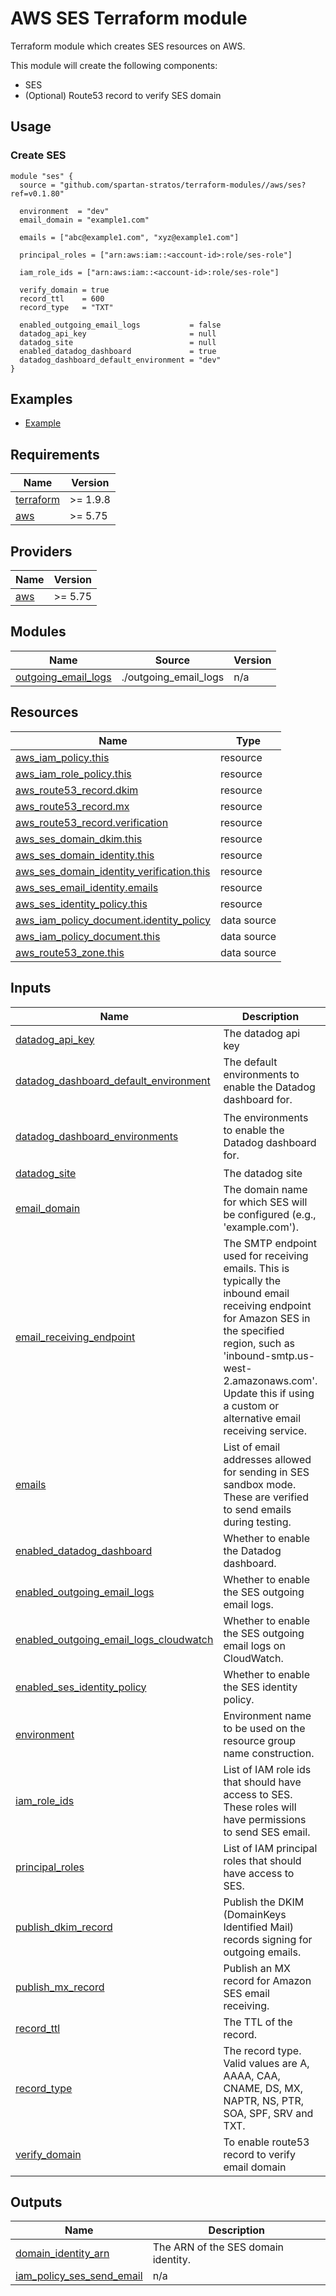 # AWS SES Terraform module

Terraform module which creates SES resources on AWS.

This module will create the following components:

- SES
- (Optional) Route53 record to verify SES domain

## Usage

### Create SES

```hcl
module "ses" {
  source = "github.com/spartan-stratos/terraform-modules//aws/ses?ref=v0.1.80"

  environment  = "dev"
  email_domain = "example1.com"

  emails = ["abc@example1.com", "xyz@example1.com"]

  principal_roles = ["arn:aws:iam::<account-id>:role/ses-role"]

  iam_role_ids = ["arn:aws:iam::<account-id>:role/ses-role"]

  verify_domain = true
  record_ttl    = 600
  record_type   = "TXT"

  enabled_outgoing_email_logs           = false
  datadog_api_key                       = null
  datadog_site                          = null
  enabled_datadog_dashboard             = true
  datadog_dashboard_default_environment = "dev"
}
```

## Examples

- [Example](./examples/complete/)

<!-- BEGIN_TF_DOCS -->

## Requirements

| Name                                                                      | Version  |
|---------------------------------------------------------------------------|----------|
| <a name="requirement_terraform"></a> [terraform](#requirement\_terraform) | >= 1.9.8 |
| <a name="requirement_aws"></a> [aws](#requirement\_aws)                   | >= 5.75  |

## Providers

| Name                                              | Version |
|---------------------------------------------------|---------|
| <a name="provider_aws"></a> [aws](#provider\_aws) | >= 5.75 |

## Modules

| Name                                                                                              | Source                | Version |
|---------------------------------------------------------------------------------------------------|-----------------------|---------|
| <a name="module_outgoing_email_logs"></a> [outgoing\_email\_logs](#module\_outgoing\_email\_logs) | ./outgoing_email_logs | n/a     |

## Resources

| Name                                                                                                                                                      | Type        |
|-----------------------------------------------------------------------------------------------------------------------------------------------------------|-------------|
| [aws_iam_policy.this](https://registry.terraform.io/providers/hashicorp/aws/latest/docs/resources/iam_policy)                                             | resource    |
| [aws_iam_role_policy.this](https://registry.terraform.io/providers/hashicorp/aws/latest/docs/resources/iam_role_policy)                                   | resource    |
| [aws_route53_record.dkim](https://registry.terraform.io/providers/hashicorp/aws/latest/docs/resources/route53_record)                                     | resource    |
| [aws_route53_record.mx](https://registry.terraform.io/providers/hashicorp/aws/latest/docs/resources/route53_record)                                       | resource    |
| [aws_route53_record.verification](https://registry.terraform.io/providers/hashicorp/aws/latest/docs/resources/route53_record)                             | resource    |
| [aws_ses_domain_dkim.this](https://registry.terraform.io/providers/hashicorp/aws/latest/docs/resources/ses_domain_dkim)                                   | resource    |
| [aws_ses_domain_identity.this](https://registry.terraform.io/providers/hashicorp/aws/latest/docs/resources/ses_domain_identity)                           | resource    |
| [aws_ses_domain_identity_verification.this](https://registry.terraform.io/providers/hashicorp/aws/latest/docs/resources/ses_domain_identity_verification) | resource    |
| [aws_ses_email_identity.emails](https://registry.terraform.io/providers/hashicorp/aws/latest/docs/resources/ses_email_identity)                           | resource    |
| [aws_ses_identity_policy.this](https://registry.terraform.io/providers/hashicorp/aws/latest/docs/resources/ses_identity_policy)                           | resource    |
| [aws_iam_policy_document.identity_policy](https://registry.terraform.io/providers/hashicorp/aws/latest/docs/data-sources/iam_policy_document)             | data source |
| [aws_iam_policy_document.this](https://registry.terraform.io/providers/hashicorp/aws/latest/docs/data-sources/iam_policy_document)                        | data source |
| [aws_route53_zone.this](https://registry.terraform.io/providers/hashicorp/aws/latest/docs/data-sources/route53_zone)                                      | data source |

## Inputs

| Name                                                                                                                                                         | Description                                                                                                                                                                                                                                                       | Type           | Default                                      | Required |
|--------------------------------------------------------------------------------------------------------------------------------------------------------------|-------------------------------------------------------------------------------------------------------------------------------------------------------------------------------------------------------------------------------------------------------------------|----------------|----------------------------------------------|:--------:|
| <a name="input_datadog_api_key"></a> [datadog\_api\_key](#input\_datadog\_api\_key)                                                                          | The datadog api key                                                                                                                                                                                                                                               | `string`       | `null`                                       |    no    |
| <a name="input_datadog_dashboard_default_environment"></a> [datadog\_dashboard\_default\_environment](#input\_datadog\_dashboard\_default\_environment)      | The default environments to enable the Datadog dashboard for.                                                                                                                                                                                                     | `string`       | `"prod"`                                     |    no    |
| <a name="input_datadog_dashboard_environments"></a> [datadog\_dashboard\_environments](#input\_datadog\_dashboard\_environments)                             | The environments to enable the Datadog dashboard for.                                                                                                                                                                                                             | `list(string)` | <pre>[<br/>  "dev",<br/>  "prod"<br/>]</pre> |    no    |
| <a name="input_datadog_site"></a> [datadog\_site](#input\_datadog\_site)                                                                                     | The datadog site                                                                                                                                                                                                                                                  | `string`       | `"datadoghq.com"`                            |    no    |
| <a name="input_email_domain"></a> [email\_domain](#input\_email\_domain)                                                                                     | The domain name for which SES will be configured (e.g., 'example.com').                                                                                                                                                                                           | `string`       | n/a                                          |   yes    |
| <a name="input_email_receiving_endpoint"></a> [email\_receiving\_endpoint](#input\_email\_receiving\_endpoint)                                               | The SMTP endpoint used for receiving emails. This is typically the inbound email receiving endpoint for Amazon SES in the specified region, such as 'inbound-smtp.us-west-2.amazonaws.com'. Update this if using a custom or alternative email receiving service. | `string`       | `"inbound-smtp.us-west-2.amazonaws.com"`     |    no    |
| <a name="input_emails"></a> [emails](#input\_emails)                                                                                                         | List of email addresses allowed for sending in SES sandbox mode. These are verified to send emails during testing.                                                                                                                                                | `list(string)` | `[]`                                         |    no    |
| <a name="input_enabled_datadog_dashboard"></a> [enabled\_datadog\_dashboard](#input\_enabled\_datadog\_dashboard)                                            | Whether to enable the Datadog dashboard.                                                                                                                                                                                                                          | `bool`         | `false`                                      |    no    |
| <a name="input_enabled_outgoing_email_logs"></a> [enabled\_outgoing\_email\_logs](#input\_enabled\_outgoing\_email\_logs)                                    | Whether to enable the SES outgoing email logs.                                                                                                                                                                                                                    | `bool`         | `false`                                      |    no    |
| <a name="input_enabled_outgoing_email_logs_cloudwatch"></a> [enabled\_outgoing\_email\_logs\_cloudwatch](#input\_enabled\_outgoing\_email\_logs\_cloudwatch) | Whether to enable the SES outgoing email logs on CloudWatch.                                                                                                                                                                                                      | `bool`         | `false`                                      |    no    |
| <a name="input_enabled_ses_identity_policy"></a> [enabled\_ses\_identity\_policy](#input\_enabled\_ses\_identity\_policy)                                    | Whether to enable the SES identity policy.                                                                                                                                                                                                                        | `bool`         | `true`                                       |    no    |
| <a name="input_environment"></a> [environment](#input\_environment)                                                                                          | Environment name to be used on the resource group name construction.                                                                                                                                                                                              | `string`       | `null`                                       |    no    |
| <a name="input_iam_role_ids"></a> [iam\_role\_ids](#input\_iam\_role\_ids)                                                                                   | List of IAM role ids that should have access to SES. These roles will have permissions to send SES email.                                                                                                                                                         | `list(string)` | `[]`                                         |    no    |
| <a name="input_principal_roles"></a> [principal\_roles](#input\_principal\_roles)                                                                            | List of IAM principal roles that should have access to SES.                                                                                                                                                                                                       | `list(string)` | `null`                                       |    no    |
| <a name="input_publish_dkim_record"></a> [publish\_dkim\_record](#input\_publish\_dkim\_record)                                                              | Publish the DKIM (DomainKeys Identified Mail) records signing for outgoing emails.                                                                                                                                                                                | `bool`         | `false`                                      |    no    |
| <a name="input_publish_mx_record"></a> [publish\_mx\_record](#input\_publish\_mx\_record)                                                                    | Publish an MX record for Amazon SES email receiving.                                                                                                                                                                                                              | `bool`         | `false`                                      |    no    |
| <a name="input_record_ttl"></a> [record\_ttl](#input\_record\_ttl)                                                                                           | The TTL of the record.                                                                                                                                                                                                                                            | `number`       | `600`                                        |    no    |
| <a name="input_record_type"></a> [record\_type](#input\_record\_type)                                                                                        | The record type. Valid values are A, AAAA, CAA, CNAME, DS, MX, NAPTR, NS, PTR, SOA, SPF, SRV and TXT.                                                                                                                                                             | `string`       | `"TXT"`                                      |    no    |
| <a name="input_verify_domain"></a> [verify\_domain](#input\_verify\_domain)                                                                                  | To enable route53 record to verify email domain                                                                                                                                                                                                                   | `bool`         | `false`                                      |    no    |

## Outputs

| Name                                                                                                                    | Description                         |
|-------------------------------------------------------------------------------------------------------------------------|-------------------------------------|
| <a name="output_domain_identity_arn"></a> [domain\_identity\_arn](#output\_domain\_identity\_arn)                       | The ARN of the SES domain identity. |
| <a name="output_iam_policy_ses_send_email"></a> [iam\_policy\_ses\_send\_email](#output\_iam\_policy\_ses\_send\_email) | n/a                                 |

<!-- END_TF_DOCS -->
